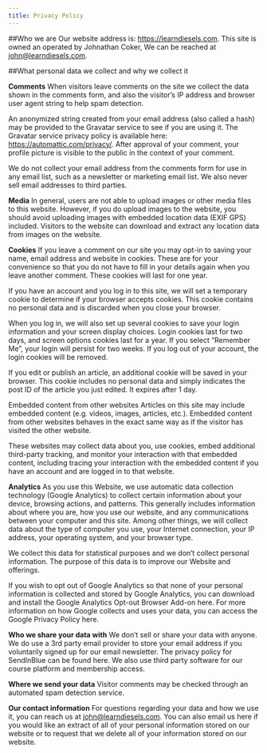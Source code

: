 ```yaml
---
title: Privacy Policy
---
```



##Who we are
Our website address is: https://learndiesels.com.  This site is owned an operated by Johnathan Coker,  We can be reached at john@learndiesels.com.

##What personal data we collect and why we collect it

**Comments**
When visitors leave comments on the site we collect the data shown in the comments form, and also the visitor’s IP address and browser user agent string to help spam detection.

An anonymized string created from your email address (also called a hash) may be provided to the Gravatar service to see if you are using it. The Gravatar service privacy policy is available here: https://automattic.com/privacy/. After approval of your comment, your profile picture is visible to the public in the context of your comment.

We do not collect your email address from the comments form for use in any email list, such as a newsletter or marketing email list.  We also never sell email addresses to third parties.

**Media**
In general, users are not able to upload images or other media files to this website.  However, if you do upload images to the website, you should avoid uploading images with embedded location data (EXIF GPS) included. Visitors to the website can download and extract any location data from images on the website.

**Cookies**
If you leave a comment on our site you may opt-in to saving your name, email address and website in cookies. These are for your convenience so that you do not have to fill in your details again when you leave another comment. These cookies will last for one year.

If you have an account and you log in to this site, we will set a temporary cookie to determine if your browser accepts cookies. This cookie contains no personal data and is discarded when you close your browser.

When you log in, we will also set up several cookies to save your login information and your screen display choices. Login cookies last for two days, and screen options cookies last for a year. If you select “Remember Me”, your login will persist for two weeks. If you log out of your account, the login cookies will be removed.

If you edit or publish an article, an additional cookie will be saved in your browser. This cookie includes no personal data and simply indicates the post ID of the article you just edited. It expires after 1 day.

Embedded content from other websites
Articles on this site may include embedded content (e.g. videos, images, articles, etc.). Embedded content from other websites behaves in the exact same way as if the visitor has visited the other website.

These websites may collect data about you, use cookies, embed additional third-party tracking, and monitor your interaction with that embedded content, including tracing your interaction with the embedded content if you have an account and are logged in to that website.

**Analytics**
As you use this Website, we use automatic data collection technology (Google Analytics) to collect certain information about your device, browsing actions, and patterns. This generally includes information about where you are, how you use our website, and any communications between your computer and this site. Among other things, we will collect data about the type of computer you use, your Internet connection, your IP address, your operating system, and your browser type.

We collect this data for statistical purposes and we don’t collect personal information. The purpose of this data is to improve our Website and offerings.

If you wish to opt out of Google Analytics so that none of your personal information is collected and stored by Google Analytics, you can download and install the Google Analytics Opt-out Browser Add-on here.  For more information on how Google collects and uses your data, you can access the Google Privacy Policy here.

**Who we share your data with**
We don’t sell or share your data with anyone.  We do use a 3rd party email provider to store your email address if you voluntarily signed up for our email newsletter.  The privacy policy for SendInBlue can be found here.  We also use third party software for our course platform and membership access.

**Where we send your data**
Visitor comments may be checked through an automated spam detection service.

**Our contact information**
For questions regarding your data and how we use it, you can reach us at john@learndiesels.com.  You can also email us here if you would like an extract of all of your personal information stored on our website or to request that we delete all of your information stored on our website.


